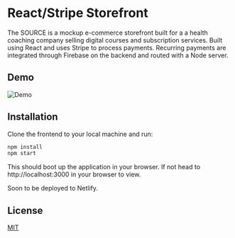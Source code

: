 # React/Stripe Storefront

The SOURCE is a mockup e-commerce storefront built for a a health coaching company selling digital courses and subscription services. Built using React and uses Stripe to process payments. Recurring payments are integrated through Firebase on the backend and routed with a Node server.

## Demo
![Demo](https://github.com/TraeCoker/react-stripe-storefront/blob/main/public/img/The-Source.gif?raw=true)


## Installation

Clone the frontend to your local machine and run:
```bash
npm install
npm start
```
This should boot up the application in your browser. If not head to http://localhost:3000 in your browser to view.

Soon to be deployed to Netlify.

## License
[MIT](https://choosealicense.com/licenses/mit/)